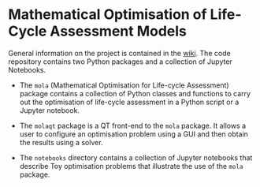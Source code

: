 # Mathematical Optimisation of Life-Cycle Assessment Models

General information on the project is contained in the 
[wiki](https://github.com/MGuo-Lab/LCA/wiki). The code repository contains two Python
packages and a collection of Jupyter Notebooks.

* The `mola` (Mathematical Optimisation for Life-cycle Assessment) package
contains a collection of Python classes and functions to carry out the optimisation
of life-cycle assessment in a Python script or a Jupyter notebook.

* The `molaqt` package is a QT front-end to the `mola` package. It allows
a user to configure an optimisation problem using a GUI and
then obtain the results using a solver.

* The `notebooks` directory contains a collection of Jupyter notebooks that describe
Toy optimisation problems that illustrate the use of the `mola` package.
 
 
 